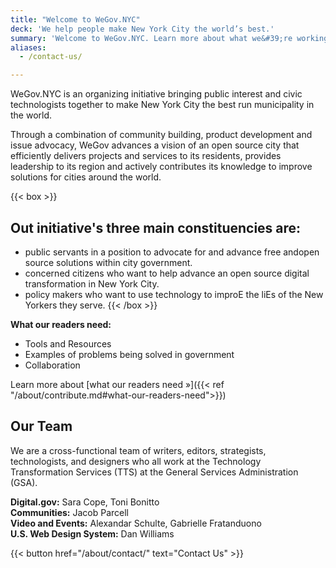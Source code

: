 ```yaml
---
title: "Welcome to WeGov.NYC"
deck: 'We help people make New York City the world’s best.'
summary: 'Welcome to WeGov.NYC. Learn more about what we&#39;re working on'
aliases:
  - /contact-us/

---
```


WeGov.NYC is an organizing initiative bringing public interest and civic technologists together to make New York City the best run municipality in the world.

Through a combination of community building, product development and issue advocacy, WeGov advances a vision of an open source city that efficiently delivers projects and services to its residents, provides leadership to its region and actively contributes its knowledge to improve solutions for cities around the world.


{{< box >}}
## Out initiative's three main constituencies are:
- public servants in a position to advocate for and advance free andopen source solutions within city government.
- concerned citizens who want to help advance an open source digital transformation in New York City.
- policy makers who want to use technology to improE the liEs of the New Yorkers they serve.
{{< /box >}}

**What our readers need:**

- Tools and Resources
- Examples of problems being solved in government
- Collaboration

Learn more about [what our readers need »]({{< ref "/about/contribute.md#what-our-readers-need">}})

## Our Team

We are a cross-functional team of writers, editors, strategists, technologists, and designers who all work at the Technology Transformation Services (TTS) at the General Services Administration (GSA).

**Digital.gov:** Sara Cope, Toni Bonitto <br/>
**Communities:** Jacob Parcell <br/>
**Video and Events:** Alexandar Schulte, Gabrielle Fratanduono <br/>
**U.S. Web Design System:** Dan Williams <br/>

{{< button href="/about/contact/" text="Contact Us" >}}
